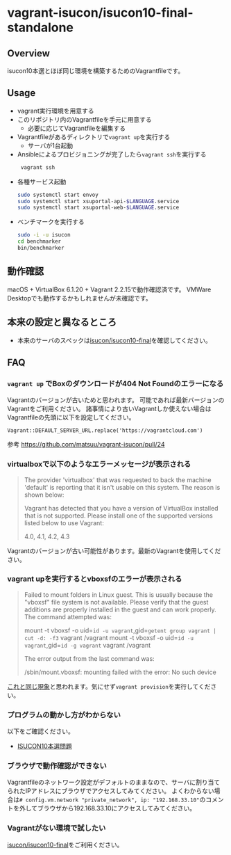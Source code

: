 # vagrant-isucon/isucon10-final-standalone

## Overview

isucon10本選とほぼ同じ環境を構築するためのVagrantfileです。

## Usage

* vagrant実行環境を用意する
* このリポジトリ内のVagrantfileを手元に用意する
  * 必要に応じてVagrantfileを編集する
* Vagrantfileがあるディレクトリで`vagrant up`を実行する
  * サーバが1台起動
* Ansibleによるプロビジョニングが完了したら`vagrant ssh`を実行する
  ```sh
   vagrant ssh
  ```
* 各種サービス起動
  ```sh
  sudo systemctl start envoy
  sudo systemctl start xsuportal-api-$LANGUAGE.service
  sudo systemctl start xsuportal-web-$LANGUAGE.service
  ```
* ベンチマークを実行する
  ```sh
  sudo -i -u isucon
  cd benchmarker
  bin/benchmarker
  ```

## 動作確認

macOS + VirtualBox 6.1.20 + Vagrant 2.2.15で動作確認済です。
VMWare Desktopでも動作するかもしれませんが未確認です。

## 本来の設定と異なるところ

* 本来のサーバのスペックは[isucon/isucon10-final](https://github.com/isucon/isucon10-final)を確認してください。

## FAQ

### `vagrant up` でBoxのダウンロードが404 Not Foundのエラーになる

Vagrantのバージョンが古いためと思われます。
可能であれば最新バージョンのVagrantをご利用ください。
諸事情により古いVagrantしか使えない場合はVagrantfileの先頭に以下を設定してください。

```
Vagrant::DEFAULT_SERVER_URL.replace('https://vagrantcloud.com')
```

参考 https://github.com/matsuu/vagrant-isucon/pull/24

### virtualboxで以下のようなエラーメッセージが表示される

> The provider 'virtualbox' that was requested to back the machine
> 'default' is reporting that it isn't usable on this system. The
> reason is shown below:
>
> Vagrant has detected that you have a version of VirtualBox installed
> that is not supported. Please install one of the supported versions
> listed below to use Vagrant:
>
> 4.0, 4.1, 4.2, 4.3

Vagrantのバージョンが古い可能性があります。最新のVagrantを使用してください。

### vagrant upを実行するとvboxsfのエラーが表示される

> Failed to mount folders in Linux guest. This is usually because
> the "vboxsf" file system is not available. Please verify that
> the guest additions are properly installed in the guest and
> can work properly. The command attempted was:
>
> mount -t vboxsf -o uid=`id -u vagrant`,gid=`getent group vagrant | cut -d: -f3` vagrant /vagrant
> mount -t vboxsf -o uid=`id -u vagrant`,gid=`id -g vagrant` vagrant /vagrant
>
> The error output from the last command was:
>
> /sbin/mount.vboxsf: mounting failed with the error: No such device

[これと同じ現象](http://qiita.com/hapicky/items/a7f9d56588f96d005fad)と思われます。気にせず`vagrant provision`を実行してください。

### プログラムの動かし方がわからない

以下をご確認ください。

- [ISUCON10本選問題](https://github.com/isucon/isucon10-final)

### ブラウザで動作確認ができない

Vagrantfileのネットワーク設定がデフォルトのままなので、サーバに割り当てられたIPアドレスにブラウザでアクセスしてみてください。
よくわからない場合は`# config.vm.network "private_network", ip: "192.168.33.10"`のコメントを外してブラウザから192.168.33.10にアクセスしてみてください。

### Vagrantがない環境で試したい

[isucon/isucon10-final](https://github.com/isucon/isucon10-final)をご利用ください。
